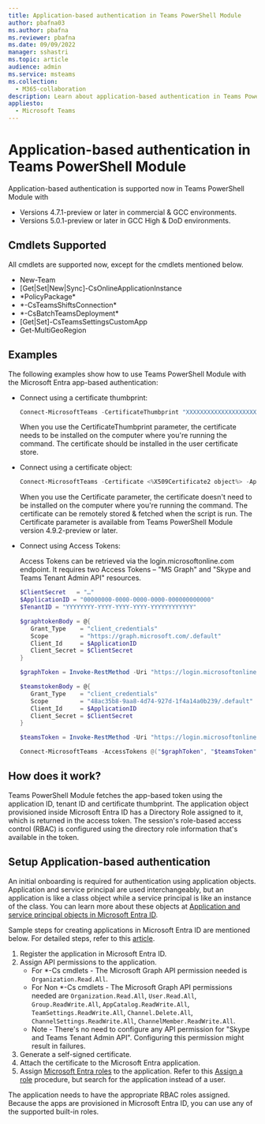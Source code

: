 ```yaml
---
title: Application-based authentication in Teams PowerShell Module
author: pbafna03
ms.author: pbafna
ms.reviewer: pbafna
ms.date: 09/09/2022
manager: sshastri
ms.topic: article
audience: admin
ms.service: msteams
ms.collection: 
  - M365-collaboration
description: Learn about application-based authentication in Teams PowerShell Module, used for administration of Microsoft Teams.
appliesto: 
  - Microsoft Teams
---
```


# Application-based authentication in Teams PowerShell Module

Application-based authentication is supported now in Teams PowerShell Module with 
  - Versions 4.7.1-preview or later in commercial & GCC environments.
  - Versions 5.0.1-preview or later in GCC High & DoD environments.


## Cmdlets Supported

All cmdlets are supported now, except for the cmdlets mentioned below. 

  - New-Team
  - [Get|Set|New|Sync]-CsOnlineApplicationInstance
  - \*PolicyPackage\*
  - \*-CsTeamsShiftsConnection\*
  - \*-CsBatchTeamsDeployment\*
  - [Get|Set]-CsTeamsSettingsCustomApp
  - Get-MultiGeoRegion


## Examples

The following examples show how to use Teams PowerShell Module with the Microsoft Entra app-based authentication: 

- Connect using a certificate thumbprint:

  ```powershell
  Connect-MicrosoftTeams -CertificateThumbprint "XXXXXXXXXXXXXXXXXXXXXXXXXXXXXXXXXXXXXXXX" -ApplicationId "00000000-0000-0000-0000-000000000000" -TenantId "YYYYYYYY-YYYY-YYYY-YYYY-YYYYYYYYYYYY"
  ```
  When you use the CertificateThumbprint parameter, the certificate needs to be installed on the computer where you're running the command. The certificate should be installed in the user certificate store.
  
- Connect using a certificate object:

  ```powershell
  Connect-MicrosoftTeams -Certificate <%X509Certificate2 object%> -ApplicationId "00000000-0000-0000-0000-000000000000" -TenantId "YYYYYYYY-YYYY-YYYY-YYYY-YYYYYYYYYYYY"
  ```
  When you use the Certificate parameter, the certificate doesn't need to be installed on the computer where you're running the command. The certificate can be remotely stored & fetched when the script is run. The Certificate parameter is available from Teams PowerShell Module version 4.9.2-preview or later.
  
- Connect using Access Tokens:
  
  Access Tokens can be retrieved via the login.microsoftonline.com endpoint. It requires two Access Tokens – "MS Graph" and "Skype and Teams Tenant Admin API" resources.

  ```powershell
  $ClientSecret   = "…"
  $ApplicationID = "00000000-0000-0000-0000-000000000000"
  $TenantID = "YYYYYYYY-YYYY-YYYY-YYYY-YYYYYYYYYYYY"

  $graphtokenBody = @{   
     Grant_Type    = "client_credentials"   
     Scope         = "https://graph.microsoft.com/.default"   
     Client_Id     = $ApplicationID   
     Client_Secret = $ClientSecret   
  }  

  $graphToken = Invoke-RestMethod -Uri "https://login.microsoftonline.com/$TenantID/oauth2/v2.0/token" -Method POST -Body $graphtokenBody | Select-Object -ExpandProperty Access_Token 

  $teamstokenBody = @{   
     Grant_Type    = "client_credentials"   
     Scope         = "48ac35b8-9aa8-4d74-927d-1f4a14a0b239/.default"   
     Client_Id     = $ApplicationID   
     Client_Secret = $ClientSecret 
  } 

  $teamsToken = Invoke-RestMethod -Uri "https://login.microsoftonline.com/$TenantID/oauth2/v2.0/token" -Method POST -Body $teamstokenBody | Select-Object -ExpandProperty Access_Token 

  Connect-MicrosoftTeams -AccessTokens @("$graphToken", "$teamsToken")
  ```
  
## How does it work?

Teams PowerShell Module fetches the app-based token using the application ID, tenant ID and certificate thumbprint. The application object provisioned inside Microsoft Entra ID has a Directory Role assigned to it, which is returned in the access token. The session's role-based access control (RBAC) is configured using the directory role information that's available in the token.


## Setup Application-based authentication

An initial onboarding is required for authentication using application objects. Application and service principal are used interchangeably, but an application is like a class object while a service principal is like an instance of the class. You can learn more about these objects at [Application and service principal objects in Microsoft Entra ID](/azure/active-directory/develop/app-objects-and-service-principals).

Sample steps for creating applications in Microsoft Entra ID are mentioned below. For detailed steps, refer to this [article](/azure/active-directory/develop/howto-create-service-principal-portal).

1. Register the application in Microsoft Entra ID.
2. Assign API permissions to the application.
   - For \*-Cs cmdlets - The Microsoft Graph API permission needed is `Organization.Read.All`.
   - For Non \*-Cs cmdlets - The Microsoft Graph API permissions needed are `Organization.Read.All`, `User.Read.All`, `Group.ReadWrite.All`, `AppCatalog.ReadWrite.All`, `TeamSettings.ReadWrite.All`, `Channel.Delete.All`, `ChannelSettings.ReadWrite.All`, `ChannelMember.ReadWrite.All`.
   - Note - There's no need to configure any API permission for "Skype and Teams Tenant Admin API". Configuring this permission might result in failures. 
3. Generate a self-signed certificate.
4. Attach the certificate to the Microsoft Entra application.
5. Assign [Microsoft Entra roles](/microsoftteams/using-admin-roles#teams-roles-and-capabilities) to the application. Refer to this [Assign a role](/azure/active-directory/roles/manage-roles-portal#assign-a-role) procedure, but search for the application instead of a user.

The application needs to have the appropriate RBAC roles assigned. Because the apps are provisioned in Microsoft Entra ID, you can use any of the supported built-in roles.
 
